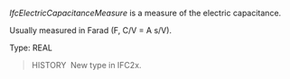 ﻿_IfcElectricCapacitanceMeasure_ is a measure of the electric capacitance.

Usually measured in Farad (F, C/V = A s/V).

Type: REAL

> HISTORY&nbsp; New type in IFC2x.
